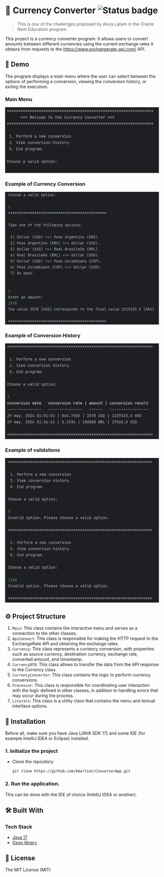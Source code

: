 # 💱 Currency Converter ![Status badge](https://img.shields.io/badge/status-in%20progress-yellow)

> This is one of the challenges proposed by Alura Latam in the Oracle Next Education program.

This project is a currency converter program. It allows users to convert amounts between different currencies using the
current exchange rates it obtains from requests to the https://www.exchangerate-api.com/ API.

## 🚀 Demo

The program displays a main menu where the user can select between the options of performing a conversion, viewing the
conversion history, or exiting the execution.

### Main Menu

![principal_menu.png](src/com/org/challenge/static/principal_menu.png)

### Example of Currency Conversion

![currency_conversion.png](src/com/org/challenge/static/currency_conversion.png)

### Example of Conversion History

![conversion_history.png](src/com/org/challenge/static/conversion_history.png)

### Example of validations

![validations.png](src/com/org/challenge/static/validations.png)

## ⚙️ Project Structure

1. `Main`: This class contains the interactive menu and serves as a connection to the other classes.
2. `ApiConnect`: This class is responsible for making the HTTP request to the ExchangeRate API and obtaining the
   exchange rates.
3. `Currency`: This class represents a currency conversion, with properties such as source currency, destination
   currency, exchange rate, converted amount, and timestamp.
4. `CurrencyDTO`: This class allows to transfer the data from the API response to the Currency class.
5. `CurrencyConverter`: This class contains the logic to perform currency conversions.
6. `Processor`: This class is responsible for coordinating user interaction with the logic defined in other classes, in
   addition to handling errors that may occur during the process.
7. `Literals`: This class is a utility class that contains the menu and textual interface options.

## 🔧 Installation

Before all, make sure you have Java (JAVA SDK 17) and some IDE (for example IntelliJ IDEA or Eclipse) installed.

### 1. Initialize the project

- Clone the repository
  ``` bash
  git clone https://github.com/kmartiat/ConversorApp.git
  ```

### 2. Run the application.

This can be done with the IDE of choice (IntelliJ IDEA or another).

## 🛠️ Built With

### Tech Stack

<ul>
    <li><a href="https://www.oracle.com/pe/java/" target="_blank">Java 17</a></li>
    <li><a href="https://mvnrepository.com/artifact/com.google.code.gson/gson" target="_blank">Gson library</a></li>
</ul>

## 📝 License

The MIT License (MIT)